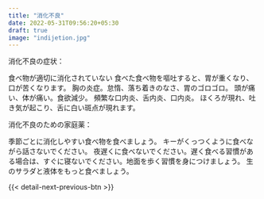 ```yaml
---
title: "消化不良"
date: 2022-05-31T09:56:20+05:30
draft: true
image: "indijetion.jpg"
---
```


消化不良の症状：

食べ物が適切に消化されていない
食べた食べ物を嘔吐すると、胃が重くなり、口が苦くなります。
胸の炎症。怠惰、落ち着きのなさ、胃のゴロゴロ。
頭が痛い、体が痛い。食欲減少。
頻繁な口内炎、舌内炎、口内炎。
ほくろが現れ、吐き気が起こり、舌に白い斑点が現れます。


消化不良のための家庭薬：

季節ごとに消化しやすい食べ物を食べましょう。
キーがくっつくように食べながら話さないでください。
夜遅くに食べないでください。遅く食べる習慣がある場合は、すぐに寝ないでください。地面を歩く習慣を身につけましょう。
生のサラダと液体をもっと食べましょう。

{{< detail-next-previous-btn >}}

